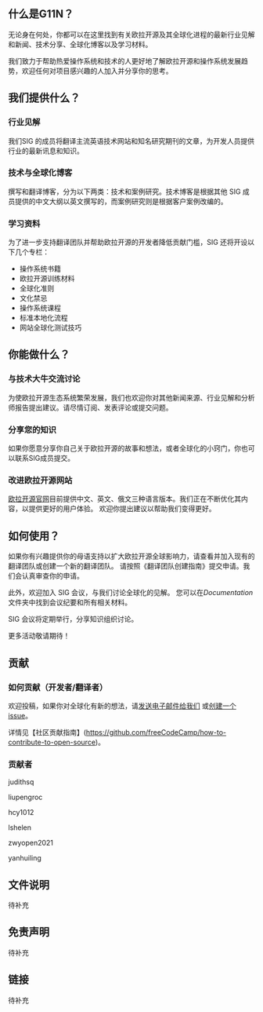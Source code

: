 ## 什么是G11N？

无论身在何处，你都可以在这里找到有关欧拉开源及其全球化进程的最新行业见解和新闻、技术分享、全球化博客以及学习材料。

我们致力于帮助热爱操作系统和技术的人更好地了解欧拉开源和操作系统发展趋势，欢迎任何对项目感兴趣的人加入并分享你的思考。

## 我们提供什么？

### 行业见解

我们SIG 的成员将翻译主流英语技术网站和知名研究期刊的文章，为开发人员提供行业的最新讯息和知识。

### 技术与全球化博客

撰写和翻译博客，分为以下两类：技术和案例研究。技术博客是根据其他 SIG 成员提供的中文大纲以英文撰写的，而案例研究则是根据客户案例改编的。

### 学习资料

为了进一步支持翻译团队并帮助欧拉开源的开发者降低贡献门槛，SIG 还将开设以下几个专栏：

- 操作系统书籍
- 欧拉开源训练材料
- 全球化准则
- 文化禁忌
- 操作系统课程
- 标准本地化流程
- 网站全球化测试技巧



## 你能做什么？

### 与技术大牛交流讨论

为使欧拉开源生态系统繁荣发展，我们也欢迎你对其他新闻来源、行业见解和分析师报告提出建议。请尽情订阅、发表评论或提交问题。

### 分享您的知识

如果你愿意分享你自己关于欧拉开源的故事和想法，或者全球化的小窍门，你也可以联系SIG成员提交。

### 改进欧拉开源网站

[欧拉开源官网](https://openeuler.org/en/)目前提供中文、英文、俄文三种语言版本。我们正在不断优化其内容，以提供更好的用户体验。 欢迎你提出建议以帮助我们变得更好。

## 如何使用？

如果你有兴趣提供你的母语支持以扩大欧拉开源全球影响力，请查看并加入现有的翻译团队或创建一个新的翻译团队。 请按照《翻译团队创建指南》提交申请。我们会认真审查你的申请。

此外，欢迎加入 SIG 会议，与我们讨论全球化的见解。 您可以在*Documentation*文件夹中找到会议纪要和所有相关材料。

SIG 会议将定期举行，分享知识组织讨论。

更多活动敬请期待！

## 贡献

### 如何贡献（开发者/翻译者）

欢迎投稿，如果你对全球化有新的想法，请[发送电子邮件给我们](g11n@openeuler.org) 或[创建一个issue](https://gitee.com/openeuler/G11N)。

 详情见【社区贡献指南】(https://github.com/freeCodeCamp/how-to-contribute-to-open-source)。

### 贡献者

judithsq

liupengroc

hcy1012

lshelen

zwyopen2021

yanhuiling

## 文件说明

待补充

## 免责声明

待补充

## 链接

待补充